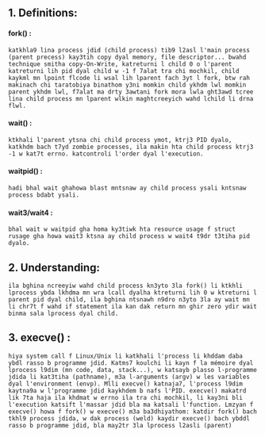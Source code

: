 
## 1. Definitions:
#### fork() :
    katkhla9 lina process jdid (child process) tib9 l2asl l'main process (parent precess) kay3tih copy dyal memory, file descriptor... bwahd technique smitha copy-On-Write, katreturni l child 0 o l'parent katreturni lih pid dyal child w -1 f 7alat tra chi mochkil, child kaykml mn lpoint flcode li wsal lih lparent fach 3yt l fork, btw rah makinach chi taratobiya binathom y3ni momkin child ykhdm lwl momkin parent ykhdm lwl, f7alat ma drty 3awtani fork mora lwla ght3awd tcree lina child process mn lparent wlkin maghtcreeyich wahd lchild li drna flwl.

#### wait() :
    ktkhali l'parent ytsna chi child process ymot, ktrj3 PID dyalo, katkhdm bach t7yd zombie processes, ila makin hta child process ktrj3 -1 w kat7t errno. katcontroli l'order dyal l'execution.

#### waitpid() :
    hadi bhal wait ghahowa blast mntsnaw ay child process ysali kntsnaw process bdabt ysali.

#### wait3/wait4 :
    bhal wait w waitpid gha homa ky3tiwk hta resource usage f struct rusage gha howa wait3 ktsna ay child process w wait4 t9dr t3tiha pid dyalo.

## 2. Understanding:

    ila bghina ncreeyiw wahd child process kn3yto 3la fork() li ktkhli lprocess ybda lkhdma mn wra lcall dyalha ktreturni lih 0 w ktreturni l parent pid dyal child, ila bghina ntsnawh n9dro n3yto 3la ay wait mn li chr7t f wahd if statement ila kan dak return mn ghir zero ydir wait binma sala lprocess dyal child.

## 3. execve() :

    hiya system call f Linux/Unix li katkhali l'process li khddam daba ybdl rasso b programme jdid. Katms7 koulchi li kayn f la mémoire dyal lprocess l9dim (mn code, data, stack...), w katsayb plasso l-programme jdida li kat3tiha (pathname), m3a l-arguments (argv) w les variables dyal l'environment (envp). Mlli execve() katnaja7, l'process l9dim kaytna9a w l'programme jdid kaykhdem b nafs l'PID. execve() makatrd lik 7ta haja ila khdmat w errno ila tra chi mochkil, li kay3ni bli l'execution katsift l'massar jdid bla ma katsali l'function. Lmzyan f execve() howa f fork() w execve() m3a ba3dhiyathom: katdir fork() bach tkhl9 process jdida, w dak process (weld) kaydir execve() bach ybddl rasso b programme jdid, bla may2tr 3la lprocess l2asli (parent)
